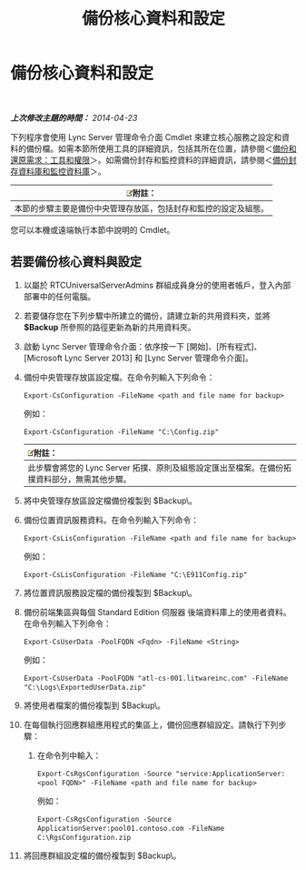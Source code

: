 ﻿---
title: 備份核心資料和設定
TOCTitle: 備份核心資料和設定
ms:assetid: 278bc95a-7b8d-4e01-a872-a844830459de
ms:mtpsurl: https://technet.microsoft.com/zh-tw/library/Hh202170(v=OCS.15)
ms:contentKeyID: 52056075
ms.date: 08/10/2015
mtps_version: v=OCS.15
ms.translationtype: HT
---

# 備份核心資料和設定

 

_**上次修改主題的時間：** 2014-04-23_

下列程序會使用 Lync Server 管理命令介面 Cmdlet 來建立核心服務之設定和資料的備份檔。如需本節所使用工具的詳細資訊，包括其所在位置，請參閱＜[備份和還原需求：工具和權限](lync-server-2013-backup-and-restoration-requirements-tools-and-permissions.md)＞。如需備份封存和監控資料的詳細資訊，請參閱＜[備份封存資料庫和監控資料庫](lync-server-2013-backing-up-archiving-and-monitoring-databases.md)＞。

<table>
<thead>
<tr class="header">
<th><img src="images/Gg398811.note(OCS.15).gif" title="note" alt="note" />附註：</th>
</tr>
</thead>
<tbody>
<tr class="odd">
<td>本節的步驟主要是備份中央管理存放區，包括封存和監控的設定及組態。</td>
</tr>
</tbody>
</table>


您可以本機或遠端執行本節中說明的 Cmdlet。

## 若要備份核心資料與設定

1.  以屬於 RTCUniversalServerAdmins 群組成員身分的使用者帳戶，登入內部部署中的任何電腦。

2.  若要儲存您在下列步驟中所建立的備份，請建立新的共用資料夾，並將 **$Backup** 所參照的路徑更新為新的共用資料夾。

3.  啟動 Lync Server 管理命令介面：依序按一下 \[開始\]、\[所有程式\]、\[Microsoft Lync Server 2013\] 和 \[Lync Server 管理命令介面\]。

4.  備份中央管理存放區設定檔。在命令列輸入下列命令：
    
        Export-CsConfiguration -FileName <path and file name for backup>
    
    例如：
    
        Export-CsConfiguration -FileName "C:\Config.zip"
    
    <table>
    <thead>
    <tr class="header">
    <th><img src="images/Gg398811.note(OCS.15).gif" title="note" alt="note" />附註：</th>
    </tr>
    </thead>
    <tbody>
    <tr class="odd">
    <td>此步驟會將您的 Lync Server 拓撲、原則及組態設定匯出至檔案。在備份拓撲資料部分，無需其他步驟。</td>
    </tr>
    </tbody>
    </table>


5.  將中央管理存放區設定檔備份複製到 $Backup\\。

6.  備份位置資訊服務資料。在命令列輸入下列命令：
    
        Export-CsLisConfiguration -FileName <path and file name for backup>
    
    例如：
    
        Export-CsLisConfiguration -FileName "C:\E911Config.zip"

7.  將位置資訊服務設定檔的備份複製到 $Backup\\。

8.  備份前端集區與每個 Standard Edition 伺服器 後端資料庫上的使用者資料。在命令列輸入下列命令：
    
        Export-CsUserData -PoolFQDN <Fqdn> -FileName <String>
    
    例如：
    
        Export-CsUserData -PoolFQDN "atl-cs-001.litwareinc.com" -FileName "C:\Logs\ExportedUserData.zip"

9.  將使用者檔案的備份複製到 $Backup\\。

10. 在每個執行回應群組應用程式的集區上，備份回應群組設定。請執行下列步驟：
    
    1.  在命令列中輸入：
        
            Export-CsRgsConfiguration -Source "service:ApplicationServer:<pool FQDN>" -FileName <path and file name for backup>
        
        例如：
        
            Export-CsRgsConfiguration -Source ApplicationServer:pool01.contoso.com -FileName C:\RgsConfiguration.zip

11. 將回應群組設定檔的備份複製到 $Backup\\。

